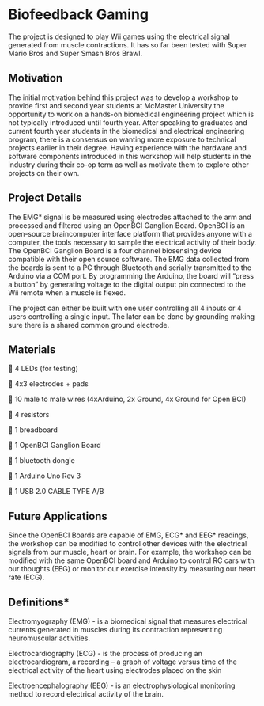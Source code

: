 # Biofeedback Gaming
The project is designed to play Wii games using the electrical signal generated from muscle contractions. 
It has so far been tested with Super Mario Bros and Super Smash Bros Brawl.

## Motivation
The initial motivation behind this project was to develop a workshop to provide first and second year students at McMaster University the opportunity to work on a hands-on biomedical engineering project which is not typically introduced until fourth year. After speaking to graduates and current fourth year students in the biomedical and electrical engineering program, there is a consensus on wanting more exposure to technical projects earlier in their degree. Having experience with the hardware and software components introduced in this workshop will help students in the industry during their co-op term as well as motivate them to explore other projects on their own.

## Project Details
The EMG* signal is be measured using electrodes attached to the arm and processed and filtered using an  OpenBCI Ganglion Board. OpenBCI is an open-source braincomputer interface platform that provides anyone  with a computer, the tools necessary to sample the electrical activity of their body. The OpenBCI Ganglion Board is a four channel biosensing device compatible with their open source software. The EMG data collected from the boards is sent to a PC through Bluetooth and serially transmitted to the Arduino via a COM port. By programming the Arduino, the board will “press a button” by generating voltage to the digital output pin connected to the Wii remote when a muscle is flexed.

The project can either be built with one user controlling all 4 inputs or 4 users controlling a single input. The later can be done by grounding making sure there is a shared common ground electrode. 

## Materials
 4 LEDs (for testing)

 4x3 electrodes + pads

 10 male to male wires (4xArduino, 2x Ground, 4x Ground for Open BCI)

 4 resistors

 1 breadboard

 1 OpenBCI Ganglion Board

 1 bluetooth dongle

 1 Arduino Uno Rev 3

 1 USB 2.0 CABLE TYPE A/B

## Future Applications
Since the OpenBCI Boards are capable of EMG, ECG* and EEG* readings, the workshop can be modified to control other devices with the electrical signals from our muscle, heart or brain. For example, the workshop can be modified with the same OpenBCI board and Arduino to control RC cars with our thoughts (EEG) or monitor our exercise intensity by measuring our heart rate (ECG). 

## Definitions*
Electromyography (EMG) - is a biomedical signal that measures electrical currents generated in muscles during its contraction representing neuromuscular activities.

Electrocardiography (ECG) - is the process of producing an electrocardiogram, a recording – a graph of voltage versus time of the electrical activity of the heart using electrodes placed on the skin

Electroencephalography (EEG) - is an electrophysiological monitoring method to record electrical activity of the brain.
